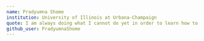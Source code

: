 ```yaml
---
name: Pradyumna Shome
institution: University of Illinois at Urbana-Champaign
quote: I am always doing what I cannot do yet in order to learn how to do it. --Vincent Van Gogh
github_user: PradyumnaShome
---
```

